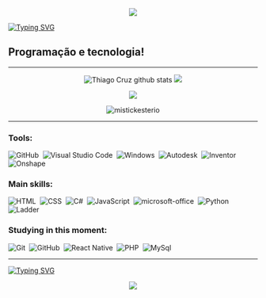 <div align="center">
<img src="https://user-images.githubusercontent.com/101190863/187051517-ba4e5b0c-a4dc-4afe-a548-676bee320b84.gif">
</div>


[![Typing SVG](https://readme-typing-svg.herokuapp.com/?color=F4A460&size=42&center=true&vCenter=true&width=1000&lines=HELLO,+MY+NAME+is+Thiago+Silva+Da+Cruz;I'm+electromechanical+and+programmer;I+from+Santana+de+Parnaíba,+SP;I+study+Systems+development;Be+Welcome!+:%29)](https://git.io/typing-svg)
 </p> 

## Programação e tecnologia!
----------------------------------------------

<p align="center">  
  <img ="2000px" src="https://github-readme-stats.vercel.app/api?username=mistickesterio&show_icons=true&count_private=true&hide_border=true&title_color=FF6347&icon_color=00bfbf&text_color=c9d1d9&bg_color=0d1117" alt="Thiago Cruz github stats" /> 
  <img ="2000px" src="https://github-readme-stats.vercel.app/api/top-langs/?username=mistickesterio&layout=compact&hide_border=true&title_color=FF6347&text_color=00bfbf&bg_color=0d1117" />
 </p>

<p align="center">
  <img src="https://github-profile-trophy.vercel.app/?username=mistickesterio&theme=dracula&row=2&no-bg=false&column=3&margin-w=15&margin-h=15" />
<p align="center">
<img src="https://github-readme-streak-stats.herokuapp.com/?user=mistickesterio&show_icons=true&theme=darcula" alt="mistickesterio" />
</p>
  
----------------------------------------------
  
 ### Tools:
 ![GitHub](https://img.shields.io/badge/-GitHub-0D1117?style=for-the-badge&logo=github&labelColor=0D1117)&nbsp; 
 ![Visual Studio Code](https://img.shields.io/badge/-visual_studio_code-0D1117?style=for-the-badge&logo=visual-studio-code&labelColor=0D1117)&nbsp; 
 ![Windows](https://img.shields.io/badge/-Windows-0D1117?style=for-the-badge&logo=windows&labelColor=0D1117)&nbsp;
 ![Autodesk](https://img.shields.io/badge/-Autodesk-0D1117?style=for-the-badge&logo=autodesk&labelColor=0D1117)&nbsp;
 ![Inventor](https://img.shields.io/badge/-Inventor-0D1117?style=for-the-badge&logo=inventor&labelColor=0D1117)&nbsp;
 ![Onshape](https://img.shields.io/badge/-Onshape-0D1117?style=for-the-badge&logo=onshape&labelColor=0D1117)&nbsp;

### Main skills: 
 ![HTML](https://img.shields.io/badge/-HTML-0D1117?style=for-the-badge&logo=html5&labelColor=0D1117)&nbsp; 
 ![CSS](https://img.shields.io/badge/-CSS-0D1117?style=for-the-badge&logo=CSS3&logoColor=1572B6&labelColor=0D1117)&nbsp;
 ![C#](https://img.shields.io/badge/-csharp-0D1117?style=for-the-badge&logo=c#3&logoColor=1572B6&labelColor=0D1117)&nbsp;
 ![JavaScript](https://img.shields.io/badge/-JavaScript-0D1117?style=for-the-badge&logo=javascript&labelColor=0D1117&textColor=0D1117)&nbsp;
 ![microsoft-office](https://img.shields.io/badge/-microsoft_office-0D1117?style=for-the-badge&logo=microsoft-office&labelColor=0D1117)&nbsp; 
 ![Python](https://img.shields.io/badge/-Python-0D1117?style=for-the-badge&logo=python&labelColor=0D1117&textColor=0D1117)&nbsp;
 ![Ladder](https://img.shields.io/badge/-Ladder-0D1117?style=for-the-badge&logo=ladder&labelColor=0D1117&textColor=0D1117)&nbsp;

### Studying in this moment: 
 ![Git](https://img.shields.io/badge/-Git-0D1117?style=for-the-badge&logo=git&labelColor=0D1117)&nbsp; 
 ![GitHub](https://img.shields.io/badge/-GitHub-0D1117?style=for-the-badge&logo=github&labelColor=0D1117)&nbsp;
 ![React Native](https://img.shields.io/badge/-react_native-0D1117?style=for-the-badge&logo=react&labelColor=0D1117)&nbsp;
 ![PHP](https://img.shields.io/badge/-Php-0D1117?style=for-the-badge&logo=php&labelColor=0D1117&textColor=0D1117)&nbsp;
 ![MySql](https://img.shields.io/badge/-mysql-0D1117?style=for-the-badge&logo=mysql&labelColor=0D1117)&nbsp;
 
 ----------------------------------------------
  
[![Typing SVG](https://readme-typing-svg.herokuapp.com/?color=F4A460&size=45&center=true&vCenter=true&width=1000&lines=Follow+me!+:%29)](https://git.io/typing-svg)
  
<div align="center">
<img src="https://user-images.githubusercontent.com/101190863/187051634-ccd2374c-d25c-4ffe-8392-e1ca0ed2e1b8.gif">
</div>
